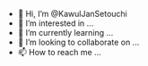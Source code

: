 - 👋 Hi, I’m @KawulJanSetouchi
- 👀 I’m interested in ...
- 🌱 I’m currently learning ...
- 💞️ I’m looking to collaborate on ...
- 📫 How to reach me ...

<!---
KawulJanSetouchi/KawulJanSetouchi is a ✨ special ✨ repository because its `README.md` (this file) appears on your GitHub profile.
You can click the Preview link to take a look at your changes.
--->
